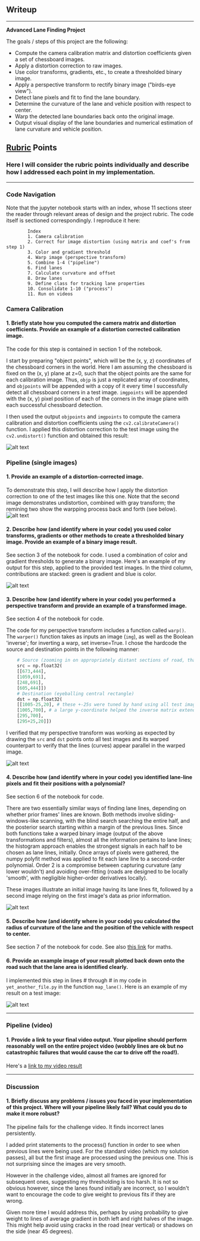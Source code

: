 ## Writeup 

---

**Advanced Lane Finding Project**

The goals / steps of this project are the following:

* Compute the camera calibration matrix and distortion coefficients given a set of chessboard images.
* Apply a distortion correction to raw images.
* Use color transforms, gradients, etc., to create a thresholded binary image.
* Apply a perspective transform to rectify binary image ("birds-eye view").
* Detect lane pixels and fit to find the lane boundary.
* Determine the curvature of the lane and vehicle position with respect to center.
* Warp the detected lane boundaries back onto the original image.
* Output visual display of the lane boundaries and numerical estimation of lane curvature and vehicle position.

[//]: # (Image References)

[image1]: ./illustrations/undist_calib.jpg "Calibration Undistorted"
[image2]: ./illustrations/dist_warp.jpg "Undistorted and Warped"
[image3]: ./illustrations/threshold.jpg "Combined color and gradient"
[image4]: ./illustrations/pipeline.jpg "Binary warped outputs"
[image5]: ./illustrations/find_lines.jpg "Fit Visual"
[image6]: ./illustrations/annotated.jpg "Output"
[video1]: ./project_video_solution1.mp4 "Video"

## [Rubric](https://review.udacity.com/#!/rubrics/571/view) Points

### Here I will consider the rubric points individually and describe how I addressed each point in my implementation.  

---

### Code Navigation

Note that the jupyter notebook starts with an index, whose 11 sections steer the reader through relevant areas of design and the project rubric. The code itself is sectioned correspondingly. I reproduce it here:

            Index 
            1. Camera calibration
            2. Correct for image distortion (using matrix and coef's from step 1)
            3. Color and gradient threshold
            4. Warp image (perspective transform)
            5. Combine 1-4 ("pipeline")
            6. Find lanes
            7. Calculate curvature and offset
            8. Draw lanes
            9. Define class for tracking lane properties
            10. Consolidate 1-10 ("process")
            11. Run on videos


### Camera Calibration

#### 1. Briefly state how you computed the camera matrix and distortion coefficients. Provide an example of a distortion corrected calibration image.

The code for this step is contained in section 1 of the notebook. 

I start by preparing "object points", which will be the (x, y, z) coordinates of the chessboard corners in the world. Here I am assuming the chessboard is fixed on the (x, y) plane at z=0, such that the object points are the same for each calibration image.  Thus, `objp` is just a replicated array of coordinates, and `objpoints` will be appended with a copy of it every time I successfully detect all chessboard corners in a test image.  `imgpoints` will be appended with the (x, y) pixel position of each of the corners in the image plane with each successful chessboard detection.  

I then used the output `objpoints` and `imgpoints` to compute the camera calibration and distortion coefficients using the `cv2.calibrateCamera()` function.  I applied this distortion correction to the test image using the `cv2.undistort()` function and obtained this result: 

![alt text][image1]

### Pipeline (single images)

#### 1. Provide an example of a distortion-corrected image.

To demonstrate this step, I will describe how I apply the distortion correction to one of the test images like this one. Note that the second image demonstrates undistortion, combined with gray transform; the remining two show the warpping process back and forth (see below).
![alt text][image2]

#### 2. Describe how (and identify where in your code) you used color transforms, gradients or other methods to create a thresholded binary image.  Provide an example of a binary image result.

See section 3 of the notebook for code. I used a combination of color and gradient thresholds to generate a binary image.  Here's an example of my output for this step, applied to the provided test images. In the third column, contributions are stacked: green is gradient and blue is color.

![alt text][image3]

#### 3. Describe how (and identify where in your code) you performed a perspective transform and provide an example of a transformed image.

See section 4 of the notebook for code.

The code for my perspective transform includes a function called `warp()`.  The `warper()` function takes as inputs an image (`img`), as well as the Boolean 'inverse'; for inverting a warp, set inverse=True.  I chose the hardcode the source and destination points in the following manner:

```python
    # Source (zooming in on appropriately distant sections of road, thanks to qt)
    src = np.float32(
    [[673,444],
    [1059,691],
    [248,691],
    [605,444]])
    # Destination (eyeballing central rectangle)
    dst = np.float32(
    [[1005-25,20], # these +-25s were tuned by hand using all test images
    [1005,700], # a large y-coordinate helped the inverse matrix extend the lane down to the bonnet
    [295,700],
    [295+25,20]]) 
```

I verified that my perspective transform was working as expected by drawing the `src` and `dst` points onto all test images and its warped counterpart to verify that the lines (curves) appear parallel in the warped image.

![alt text][image4]

#### 4. Describe how (and identify where in your code) you identified lane-line pixels and fit their positions with a polynomial?

See section 6 of the notebook for code.

There are two essentially similar ways of finding lane lines, depending on whether prior frames' lines are known. Both methods involve sliding-windows-like scanning, with the blind search searching the entire half, and the posterior search starting within a margin of the previous lines. Since both functions take a warped binary image (output of the above transformations and filters), almost all the information pertains to lane lines; the histogram approach enables the strongest signals in each half to be chosen as lane lines, initially. Once arrays of pixels were gathered, the numpy polyfit method was applied to fit each lane line to a second-order polynomial. Order 2 is a compromise between capturing curvature (any lower wouldn't) and avoiding over-fitting (roads are designed to be locally 'smooth', with negligible higher-order derivatives locally).

These images illustrate an initial image having its lane lines fit, followed by a second image relying on the first image's data as prior information.



![alt text][image5]



#### 5. Describe how (and identify where in your code) you calculated the radius of curvature of the lane and the position of the vehicle with respect to center.

See section 7 of the notebook for code. See also [this link](http://www.intmath.com/applications-differentiation/8-radius-curvature.php) for maths.

#### 6. Provide an example image of your result plotted back down onto the road such that the lane area is identified clearly.

I implemented this step in lines # through # in my code in `yet_another_file.py` in the function `map_lane()`.  Here is an example of my result on a test image:

![alt text][image6]

---

### Pipeline (video)

#### 1. Provide a link to your final video output.  Your pipeline should perform reasonably well on the entire project video (wobbly lines are ok but no catastrophic failures that would cause the car to drive off the road!).

Here's a [link to my video result](./output_images/project_video_solution1.mp4)


---

### Discussion

#### 1. Briefly discuss any problems / issues you faced in your implementation of this project.  Where will your pipeline likely fail?  What could you do to make it more robust?

The pipeline fails for the challenge video. It finds incorrect lanes persistently.

I added print statements to the process() function in order to see when previous lines were being used. For the standard video (which my solution passes), all but the first image are processed using the previous one. This is not surprising since the images are very smooth.

However in the challenge video, almost all frames are ignored for subsequent ones, suggesting my thresholding is too harsh. It is not so obvious however, since the lanes found initially are incorrect, so I wouldn't want to encourage the code to give weight to previous fits if they are wrong.

Given more time I would address this, perhaps by using probability to give weight to lines of average gradient in both left and right halves of the image. This might help avoid using cracks in the road (near vertical) or shadows on the side (near 45 degrees).
